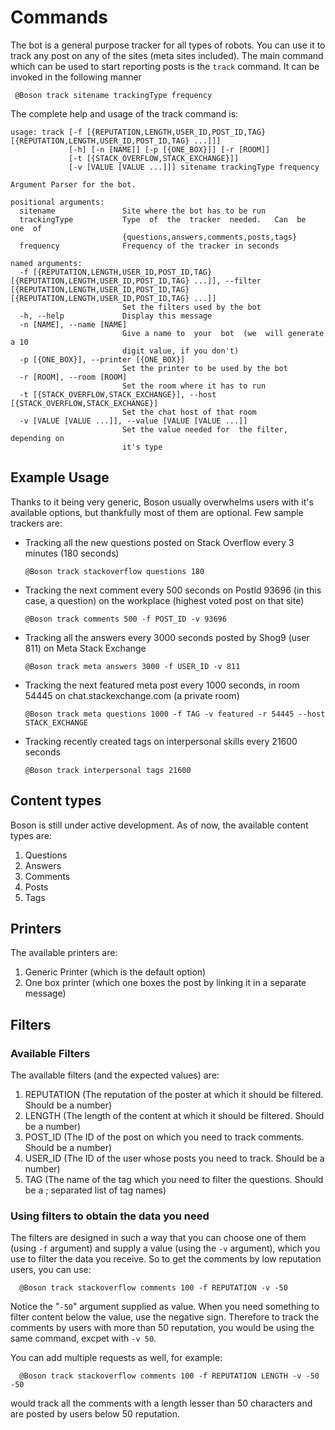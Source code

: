 # Commands

The bot is a general purpose tracker for all types of robots. You can use it to track any post on any of the sites (meta sites included). The main command which can be used to start reporting posts is the `track` command. It can be invoked in the following manner

     @Boson track sitename trackingType frequency

The complete help and usage of the track command is: 



    usage: track [-f [{REPUTATION,LENGTH,USER_ID,POST_ID,TAG} [{REPUTATION,LENGTH,USER_ID,POST_ID,TAG} ...]]]
                 [-h] [-n [NAME]] [-p [{ONE_BOX}]] [-r [ROOM]]
                 [-t [{STACK_OVERFLOW,STACK_EXCHANGE}]]
                 [-v [VALUE [VALUE ...]]] sitename trackingType frequency
    
    Argument Parser for the bot.
    
    positional arguments:
      sitename               Site where the bot has to be run
      trackingType           Type  of  the  tracker  needed.   Can  be  one  of
                             {questions,answers,comments,posts,tags}
      frequency              Frequency of the tracker in seconds
    
    named arguments:
      -f [{REPUTATION,LENGTH,USER_ID,POST_ID,TAG} [{REPUTATION,LENGTH,USER_ID,POST_ID,TAG} ...]], --filter [{REPUTATION,LENGTH,USER_ID,POST_ID,TAG} [{REPUTATION,LENGTH,USER_ID,POST_ID,TAG} ...]]
                             Set the filters used by the bot
      -h, --help             Display this message
      -n [NAME], --name [NAME]
                             Give a name to  your  bot  (we  will generate a 10
                             digit value, if you don't)
      -p [{ONE_BOX}], --printer [{ONE_BOX}]
                             Set the printer to be used by the bot
      -r [ROOM], --room [ROOM]
                             Set the room where it has to run
      -t [{STACK_OVERFLOW,STACK_EXCHANGE}], --host [{STACK_OVERFLOW,STACK_EXCHANGE}]
                             Set the chat host of that room
      -v [VALUE [VALUE ...]], --value [VALUE [VALUE ...]]
                             Set the value needed for  the filter, depending on
                             it's type
                             

## Example Usage

Thanks to it being very generic, Boson usually overwhelms users with it's available options, but thankfully most of them are optional. Few sample trackers are:

 - Tracking all the new questions posted on Stack Overflow every 3 minutes (180 seconds)
  
       @Boson track stackoverflow questions 180
       
 - Tracking the next comment every 500 seconds on PostId 93696 (in this case, a question) on the workplace (highest voted post on that site)
 
       @Boson track comments 500 -f POST_ID -v 93696
 
 - Tracking all the answers every 3000 seconds posted by Shog9 (user 811) on Meta Stack Exchange
 
       @Boson track meta answers 3000 -f USER_ID -v 811 
      
 - Tracking the next featured meta post every 1000 seconds, in room 54445 on chat.stackexchange.com (a private room)
 
       @Boson track meta questions 1000 -f TAG -v featured -r 54445 --host STACK_EXCHANGE
       
 - Tracking recently created tags on interpersonal skills every 21600 seconds
 
       @Boson track interpersonal tags 21600
       

## Content types


Boson is still under active development. As of now, the available content types are:

 1. Questions
 2. Answers
 3. Comments 
 4. Posts
 5. Tags
 
 ## Printers
 
 The available printers are:
 
 1. Generic Printer (which is the default option)
 2. One box printer (which one boxes the post by linking it in a separate message)
 
 ## Filters
  
  
 ### Available Filters
 
 The available filters (and the expected values) are:
 
 1. REPUTATION  (The reputation of the poster at which it should be filtered. Should be a number)
 2. LENGTH (The length of the content at which it should be filtered. Should be a number)
 3. POST_ID (The ID of the post on which you need to track comments. Should be a number)
 4. USER_ID (The ID of the user whose posts you need to track. Should be a number)
 5. TAG (The name of the tag which you need to filter the questions. Should be a ; separated list of tag names)
 
 ### Using filters to obtain the data you need
 
 The filters are designed in such a way that you can choose one of them (using `-f` argument) and supply a value (using the `-v` argument), which you use to filter the data you receive. So to get the comments by low reputation users, you can use:
 
      @Boson track stackoverflow comments 100 -f REPUTATION -v -50
      
  Notice the "`-50`" argument supplied as value. When you need something to filter content below the value, use the negative sign. Therefore to track the comments by users with more than 50 reputation, you would be using the same command, excpet with `-v 50`. 
  
  You can add multiple requests as well, for example: 
  
      @Boson track stackoverflow comments 100 -f REPUTATION LENGTH -v -50 -50
      
  would track all the comments with a length lesser than 50 characters and are posted by users below 50 reputation. 
 

